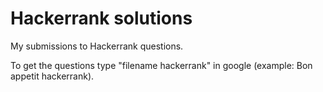# Hackerrank solutions
My submissions to Hackerrank questions.

To get the questions
type "filename hackerrank" in google
(example: Bon appetit hackerrank).
